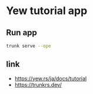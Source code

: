 # Yew tutorial app

## Run app
```sh
trunk serve --ope
```

## link
- https://yew.rs/ja/docs/tutorial
- https://trunkrs.dev/

